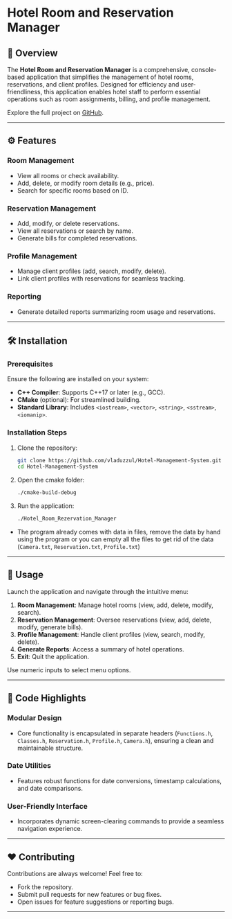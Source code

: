 # Hotel Room and Reservation Manager

## 🏨 Overview

The **Hotel Room and Reservation Manager** is a comprehensive, console-based application that simplifies the management of hotel rooms, reservations, and client profiles. Designed for efficiency and user-friendliness, this application enables hotel staff to perform essential operations such as room assignments, billing, and profile management.

Explore the full project on [GitHub](https://github.com/vladuzzul/Hotel-Management-System).

---

## ⚙️ Features

### Room Management
- View all rooms or check availability.
- Add, delete, or modify room details (e.g., price).
- Search for specific rooms based on ID.

### Reservation Management
- Add, modify, or delete reservations.
- View all reservations or search by name.
- Generate bills for completed reservations.

### Profile Management
- Manage client profiles (add, search, modify, delete).
- Link client profiles with reservations for seamless tracking.

### Reporting
- Generate detailed reports summarizing room usage and reservations.

---

## 🛠️ Installation

### Prerequisites

Ensure the following are installed on your system:
- **C++ Compiler**: Supports C++17 or later (e.g., GCC).
- **CMake** (optional): For streamlined building.
- **Standard Library**: Includes `<iostream>`, `<vector>`, `<string>`, `<sstream>`, `<iomanip>`.

### Installation Steps

1. Clone the repository:
   ```bash
   git clone https://github.com/vladuzzul/Hotel-Management-System.git
   cd Hotel-Management-System
   ```
2. Open the cmake folder:
   ```bash
   ./cmake-build-debug
   ```
3. Run the application:
   ```bash
   ./Hotel_Room_Rezervation_Manager
   ```
 - The program already comes with data in files, remove the data by hand using the program or you can empty all the files to get rid of the data (`Camera.txt`, `Reservation.txt`, `Profile.txt`)

---

## 🔄 Usage

Launch the application and navigate through the intuitive menu:

1. **Room Management**: Manage hotel rooms (view, add, delete, modify, search).
2. **Reservation Management**: Oversee reservations (view, add, delete, modify, generate bills).
3. **Profile Management**: Handle client profiles (view, search, modify, delete).
4. **Generate Reports**: Access a summary of hotel operations.
5. **Exit**: Quit the application.

Use numeric inputs to select menu options.

---

## 🔎 Code Highlights

### Modular Design
- Core functionality is encapsulated in separate headers (`Functions.h`, `Classes.h`, `Reservation.h`, `Profile.h`, `Camera.h`), ensuring a clean and maintainable structure.

### Date Utilities
- Features robust functions for date conversions, timestamp calculations, and date comparisons.

### User-Friendly Interface
- Incorporates dynamic screen-clearing commands to provide a seamless navigation experience.

---

## ❤️ Contributing

Contributions are always welcome! Feel free to:
- Fork the repository.
- Submit pull requests for new features or bug fixes.
- Open issues for feature suggestions or reporting bugs.

---
